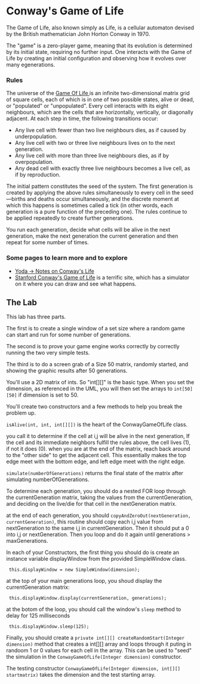 # Conway's Game of Life

The Game of Life, also known simply as Life, is a cellular automaton devised by the British mathematician John Horton Conway in 1970.

The "game" is a zero-player game, 
meaning that its evolution is determined by 
its initial state, requiring no further input. 
One interacts with the Game of Life by creating an initial configuration and observing how it evolves over many egenerations.

### Rules

The universe of the [Game Of Life ](https://en.wikipedia.org/wiki/Conway%27s_Game_of_Life) is an infinite two-dimensional matrix grid of square cells, each of which is in one of two possible states, alive or dead, or "populated" or "unpopulated". Every cell interacts with its eight neighbours, which are the cells that are horizontally, vertically, or diagonally adjacent. At each step in time, the following transitions occur:

* Any live cell with fewer than two live neighbours dies, as if caused by underpopulation.
* Any live cell with two or three live neighbours lives on to the next generation.
* Any live cell with more than three live neighbours dies, as if by overpopulation.
* Any dead cell with exactly three live neighbours becomes a live cell, as if by reproduction.

The initial pattern constitutes the seed of the system. The first generation is created by applying the above rules simultaneously to every cell in the seed—births and deaths occur simultaneously, and the discrete moment at which this happens is sometimes called a tick (in other words, each generation is a pure function of the preceding one). The rules continue to be applied repeatedly to create further generations.

You run each generation, decide what cells will be alive in the next generation, make the next generation the current generation and then repeat for some number of times.

### Some pages to learn more and to explore

- [Yoda -> Notes on Conway's Life](https://yoda.zipcode.rocks/2020/07/21/notes-on-conways-game-of-life/)
- [Stanford Conway's Game of Life](http://web.stanford.edu/~cdebs/GameOfLife/) is a terrific site, which has a simulator
on it where you can draw and see what happens.

## The Lab

This lab has three parts. 

The first is to create a single window of a set size where a random game can start and run for some number of generations. 

The second is to prove your game engine works correctly by correctly running the two very simple tests.

The third is to do a screen grab of a Size 50 matrix, randomly started, and showing the graphic results after 50 generations.

You'll use a 2D matrix of ints. So "int[][]" is the basic type. When you set the dimension, as referenced in the UML,
you will then set the arrays to `int[50][50]` if dimension is set to 50.

You'll create two constructors and a few methods to help you break the problem up.

`isAlive(int, int, int[][])` is the heart of the ConwayGameOfLife class.

you call it to determine if the cell at i,j will be alive in the next generation, If the cell and its immediate neighbors
fulfill the rules above, the cell lives (1), if not it does (0). when you are at the end of the matrix, reach back around to the "other side" to get the adjacent cell. This essentially makes the top edge meet with the bottom edge, and left edge meet with the right edge.

`simulate(numberOfGenerations)` returns the final state of the matrix after simulating numberOfGenerations. 

To determine each generation, you should do a nested FOR loop through the currentGeneration matrix, taking the values from the currentGeneration, and deciding on the live/die for that cell in the nextGeneration matrix. 

at the end of each generation, you should `copyAndZeroOut(nextGeneration, currentGeneration)`, this routine should
copy each i,j value from nextGeneration to the same i,j in currentGeneration. Then it should put a 0 into i,j or nextGeneration. Then you loop and do it again until generations > maxGenerations.

In each of your Constructors, the first thing you should do is create an instance variable displayWindow from the provided
SimpleWindow class. 

```aidl
 this.displayWindow = new SimpleWindow(dimension);
```

at the top of your main generations loop, you shoud display the currentGeneration matrix:
```aidl
 this.displayWindow.display(currentGeneration, generations);
```

at the botom of the loop, you should call the window's `sleep` method to delay for 125 milliseconds
```aidl
 this.displayWindow.sleep(125);
```

Finally, you should create a `private int[][] createRandomStart(Integer dimension)` method
that creates a int[][] array and loops through it puting in randoom 1 or 0 values for each cell in the 
array. This can be used to "seed" the simulation in the `ConwayGameOfLife(Integer dimension)` constructor.

The testing constructor `ConwayGameOfLife(Integer dimension, int[][] startmatrix)` takes the dimension and the
test starting array.



